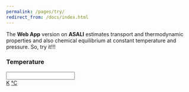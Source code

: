 ```yaml
---
permalink: /pages/try/
redirect_from: /docs/index.html
---
```


The **Web App** version on **ASALI** estimates transport and thermodynamic properties and also chemical equilibrium at constant temperature and pressure.
So, try it!!!  

<div class="container">
    <div class="row">
        <div class="container">
            <div class = "col-sm-4 text-center">
                <h3>Temperature</h3>
            </div>
            <div class = "col-sm-4 text-center">
                <input type="number" class="form-control">
            </div>
            <div class = "col-sm-4 text-center dropdown-menu"">
                <a class="dropdown-item" href="#">K</a>
                <a class="dropdown-item" href="#">°C</a>
            </div>
        </div>
    </div>
<div>